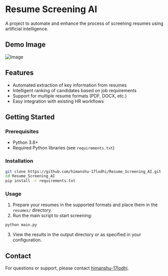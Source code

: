 # Resume Screening AI

A project to automate and enhance the process of screening resumes using artificial intelligence.

## Demo Image

![Image](https://github.com/user-attachments/assets/823d12e9-038a-4766-9120-859735ea99fa)

## Features

- Automated extraction of key information from resumes
- Intelligent ranking of candidates based on job requirements
- Support for multiple resume formats (PDF, DOCX, etc.)
- Easy integration with existing HR workflows

## Getting Started

### Prerequisites

- Python 3.8+
- Required Python libraries (see `requirements.txt`)

### Installation

```bash
git clone https://github.com/himanshu-17lodhi/Resume_Screening_AI.git
cd Resume_Screening_AI
pip install -r requirements.txt
```

### Usage

1. Prepare your resumes in the supported formats and place them in the `resumes/` directory.
2. Run the main script to start screening:

```bash
python main.py
```

3. View the results in the output directory or as specified in your configuration.

## Contact

For questions or support, please contact [himanshu-17lodhi](https://github.com/himanshu-17lodhi).
